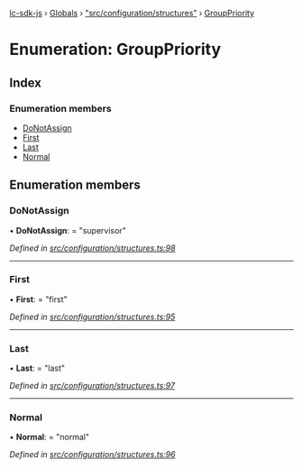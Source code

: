 [lc-sdk-js](../README.md) › [Globals](../globals.md) › ["src/configuration/structures"](../modules/_src_configuration_structures_.md) › [GroupPriority](_src_configuration_structures_.grouppriority.md)

# Enumeration: GroupPriority

## Index

### Enumeration members

* [DoNotAssign](_src_configuration_structures_.grouppriority.md#donotassign)
* [First](_src_configuration_structures_.grouppriority.md#first)
* [Last](_src_configuration_structures_.grouppriority.md#last)
* [Normal](_src_configuration_structures_.grouppriority.md#normal)

## Enumeration members

###  DoNotAssign

• **DoNotAssign**: = "supervisor"

*Defined in [src/configuration/structures.ts:98](https://github.com/livechat/lc-sdk-js/blob/5281c0a/src/configuration/structures.ts#L98)*

___

###  First

• **First**: = "first"

*Defined in [src/configuration/structures.ts:95](https://github.com/livechat/lc-sdk-js/blob/5281c0a/src/configuration/structures.ts#L95)*

___

###  Last

• **Last**: = "last"

*Defined in [src/configuration/structures.ts:97](https://github.com/livechat/lc-sdk-js/blob/5281c0a/src/configuration/structures.ts#L97)*

___

###  Normal

• **Normal**: = "normal"

*Defined in [src/configuration/structures.ts:96](https://github.com/livechat/lc-sdk-js/blob/5281c0a/src/configuration/structures.ts#L96)*

